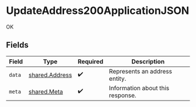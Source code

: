 # UpdateAddress200ApplicationJSON

OK


## Fields

| Field                                            | Type                                             | Required                                         | Description                                      |
| ------------------------------------------------ | ------------------------------------------------ | ------------------------------------------------ | ------------------------------------------------ |
| `data`                                           | [shared.Address](../../models/shared/address.md) | :heavy_check_mark:                               | Represents an address entity.                    |
| `meta`                                           | [shared.Meta](../../models/shared/meta.md)       | :heavy_check_mark:                               | Information about this response.                 |